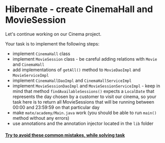 # Hibernate - create CinemaHall and MovieSession

Let's continue working on our Cinema project.

Your task is to implement the following steps:
- implement `CinemaHall` class
- implement `MovieSession` class - be careful adding relations with `Movie` and `CinemaHall`
- add implementations of `getAll()` method to `MovieDaoImpl` and `MovieServiceImpl`
- implement `CinemaHallDaoImpl` and `CinemaHallServiceImpl`
- implement `MovieSessionDaoImpl` and `MovieSessionServiceImpl` - keep in mind 
that method `findAvailableSessions()` expects a `LocalDate` that represents the day 
chosen by a customer to visit our cinema, so your task here is to return all MovieSessions 
that will be running between 00:00 and 23:59:59 on that particular day
- make `mate/academy/Main.java` work (you should be able to run `main()` method without any errors)
- use annotations and the annotation injector located in the `lib` folder

#### [Try to avoid these common mistakes, while solving task](https://mate-academy.github.io/jv-program-common-mistakes/hibernate/add-movie-session/add_movie_session_checklist)
